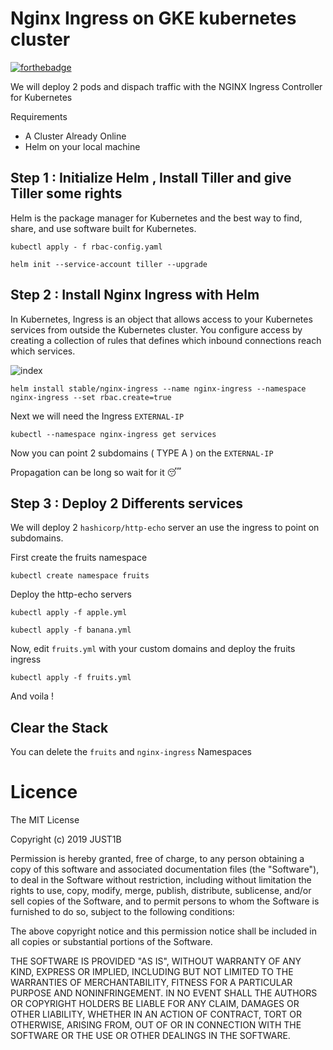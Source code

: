# Nginx Ingress on GKE kubernetes cluster

[![forthebadge](https://forthebadge.com/images/badges/made-with-go.svg)](https://forthebadge.com)

We will deploy 2 pods and dispach traffic with the NGINX Ingress Controller for Kubernetes

Requirements

- A Cluster Already Online
- Helm on your local machine

## Step 1 : Initialize Helm , Install Tiller and give Tiller some rights

Helm is the package manager for Kubernetes and the best way to find, share, and use software built for Kubernetes.

```
kubectl apply - f rbac-config.yaml
```

```
helm init --service-account tiller --upgrade
```

## Step 2 : Install Nginx Ingress with Helm

In Kubernetes, Ingress is an object that allows access to your Kubernetes services from outside the Kubernetes cluster. You configure access by creating a collection of rules that defines which inbound connections reach which services.

![index](https://github.com/Just1B/Kubernetes_Nginx_Ingress/raw/master/screens/ingress.png)

```
helm install stable/nginx-ingress --name nginx-ingress --namespace nginx-ingress --set rbac.create=true
```

Next we will need the Ingress `EXTERNAL-IP`

```
kubectl --namespace nginx-ingress get services
```

Now you can point 2 subdomains ( TYPE A ) on the `EXTERNAL-IP`

Propagation can be long so wait for it 😴

## Step 3 : Deploy 2 Differents services

We will deploy 2 `hashicorp/http-echo` server an use the ingress to point on subdomains.

First create the fruits namespace

```
kubectl create namespace fruits
```

Deploy the http-echo servers

```
kubectl apply -f apple.yml
```

```
kubectl apply -f banana.yml
```

Now, edit `fruits.yml` with your custom domains and deploy the fruits ingress

```
kubectl apply -f fruits.yml
```

And voila !

## Clear the Stack

You can delete the `fruits` and `nginx-ingress` Namespaces

# Licence

The MIT License

Copyright (c) 2019 JUST1B

Permission is hereby granted, free of charge, to any person obtaining a copy of this software and associated documentation files (the "Software"), to deal in the Software without restriction, including without limitation the rights to use, copy, modify, merge, publish, distribute, sublicense, and/or sell copies of the Software, and to permit persons to whom the Software is furnished to do so, subject to the following conditions:

The above copyright notice and this permission notice shall be included in all copies or substantial portions of the Software.

THE SOFTWARE IS PROVIDED "AS IS", WITHOUT WARRANTY OF ANY KIND, EXPRESS OR IMPLIED, INCLUDING BUT NOT LIMITED TO THE WARRANTIES OF MERCHANTABILITY, FITNESS FOR A PARTICULAR PURPOSE AND NONINFRINGEMENT. IN NO EVENT SHALL THE AUTHORS OR COPYRIGHT HOLDERS BE LIABLE FOR ANY CLAIM, DAMAGES OR OTHER LIABILITY, WHETHER IN AN ACTION OF CONTRACT, TORT OR OTHERWISE, ARISING FROM, OUT OF OR IN CONNECTION WITH THE SOFTWARE OR THE USE OR OTHER DEALINGS IN THE SOFTWARE.
